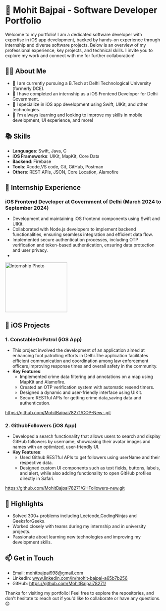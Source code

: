 # 🚀 Mohit Bajpai - Software Developer Portfolio

Welcome to my portfolio! I am a dedicated software developer with expertise in iOS app development, backed by hands-on experience through internship and diverse software projects. Below is an overview of my professional experience, key projects, and technical skills. I invite you to explore my work and connect with me for further collaboration!

## 👨‍💻 About Me

- 🔭 I am currently pursuing a B.Tech at Delhi Technological University (formerly DCE).
- 💼 I have completed an internship as a iOS Frontend Developer for Delhi Government.
- 📱 I specialize in iOS app development using Swift, UIKit, and other technologies.
- 🎯 I'm always learning and looking to improve my skills in mobile development, UI experience, and more!

## 📚 Skills

- **Languages**: Swift, Java, C
- **iOS Frameworks**: UIKit, MapKit, Core Data
- **Backend**: Firebase
- **Tools**: Xcode,VS code, Git, GitHub, Postman
- **Others**: REST APIs, JSON, Core Location, Alamofire

## 💼 Internship Experience

### iOS Frontend Developer at Government of Delhi (March 2024 to September 2024)

- Development and maintaining iOS frontend components using Swift and UIKit.
- Collaborated with Node.js developers to implement backend functionalities, ensuring seamless integration and
  efficient data flow.
- Implemented secure authentication processes, including OTP verification and token-based authentication, ensuring data protection and user privacy.
- 
<img src="https://github.com/user-attachments/assets/7ddc38ba-563b-4c8a-9816-eba727eb913d" alt="Internship Photo" width="200" height = "160"/>

## 📱 iOS Projects

### 1. ConstableOnPatrol (iOS App)

- This project involved the development of an application aimed at enhancing foot patrolling efforts in Delhi.The application facilitates efficient communication and coordination among law enforcement officers,improving response times and overall safety in the community.
- **Key Features**:
  - Implemented crime data filtering and annotations on a map using MapKit and Alamofire.
  - Created an OTP verification system with automatic resend timers.
  - Designed a dynamic and user-friendly interface using UIKit.
  - Secure RESTful APIs for getting crime data,saving data and authentication.
  
https://github.com/MohitBajpai78271/COP-New-.git

### 2. GithubFollowers (iOS App)

- Developed a search functionality that allows users to search and display GitHub followers by username,
showcasing their avatar images and names with an optimized, user-friendly UI.
- **Key Features**:
  - Used Github RESTful APIs to get followers using userName and their respective data.
  - Designed custom UI components such as text fields, buttons, labels, and alert, while also adding functionality
  to open GitHub profiles directly in Safari.

https://github.com/MohitBajpai78271/GHFollowers-new.git


## 🌟 Highlights

- Solved 300+ problems including Leetcode,CodingNinjas and GeeksforGeeks.
- Worked closely with teams during my internship and in university projects.
- Passionate about learning new technologies and improving my development skills.

## 📫 Get in Touch

- Email: [mohitbajpai998@gmail.com](mailto:mohitbajpai998@gmail.com)
- LinkedIn:  www.linkedin.com/in/mohit-bajpai-a65b7b256
- GitHub: https://github.com/MohitBajpai78271/

Thanks for visiting my portfolio! Feel free to explore the repositories, and don't hesitate to reach out if you'd like to collaborate or have any questions. 😊
